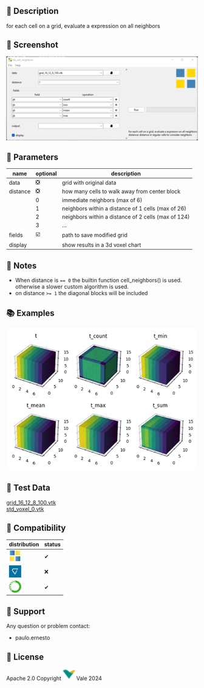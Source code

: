 ## 📌 Description
for each cell on a grid, evaluate a expression on all neighbors
## 📸 Screenshot
![screenshot1](https://github.com/pemn/assets/blob/main/vtk_cell_neighbors1.png?raw=true)
## 📝 Parameters
name|optional|description
---|---|------
data|❎|grid with original data
distance|❎|how many cells to walk away from center block
||0|immediate neighbors (max of 6)
||1|neighbors within a distance of 1 cells (max of 26)
||2|neighbors within a distance of 2 cells (max of 124)
||3|…
fields|☑️|path to save modified grid|
display||show results in a 3d voxel chart
## 📓 Notes
 - When distance is `== 0` the builtin function cell_neighbors() is used. otherwise a slower custom algorithm is used.
 - on distance `>= 1` the diagonal blocks will be included
## 📚 Examples
![screenshot2](https://github.com/pemn/assets/blob/main/vtk_cell_neighbors2.png?raw=true)  
## 🧊 Test Data
[grid_16_12_8_100.vtk](https://github.com/pemn/assets/raw/main/grid_16_12_8_100.vtk)  
[std_voxel_0.vtk](https://github.com/pemn/assets/raw/main/std_voxel_0.vtk)  
## 🧩 Compatibility
distribution|status
---|---
![winpython_icon](https://github.com/pemn/assets/blob/main/winpython_icon.png?raw=true)|✔
![vulcan_icon](https://github.com/pemn/assets/blob/main/vulcan_icon.png?raw=true)|❌
![anaconda_icon](https://github.com/pemn/assets/blob/main/anaconda_icon.png?raw=true)|✔
## 🙋 Support
Any question or problem contact:
 - paulo.ernesto
## 💎 License
Apache 2.0
Copyright ![vale_logo_only](https://github.com/pemn/assets/blob/main/vale_logo_only_r.svg?raw=true) Vale 2024
